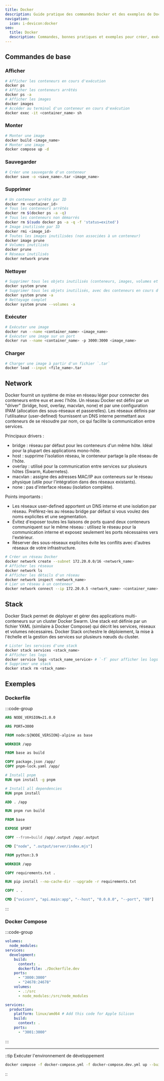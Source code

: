 ```yaml
---
title: Docker
description: Guide pratique des commandes Docker et des exemples de Dockerfile pour construire.
navigation:
  icon: i-devicon:docker
seo:
  title: Docker
  description: Commandes, bonnes pratiques et exemples pour créer, exécuter et maintenir des images et conteneurs Docker.
---
```


## Commandes de base

### Afficher

```bash
# Afficher les conteneurs en cours d'exécution
docker ps
# Afficher les conteneurs arrêtés
docker ps -a
# Afficher les images
docker images
# Accéder au terminal d'un conteneur en cours d'exécution
docker exec -it <container_name> sh
```

### Monter

```bash
# Monter une image
docker build <image_name>
# Monter une image
docker compose up -d
```

### Sauvegarder

```bash
# Créer une sauvegarde d'un conteneur
docker save -o <save_name>.tar <image_name>
```

### Supprimer

```bash
# Un conteneur arrêté par ID
docker rm <container_id>
# Tous les conteneurs arrêtés
docker rm $(docker ps -a -q)
# Tous les conteneurs non démarrés
docker rm $(sudo docker ps -a -q -f 'status=exited')
# Image inutilisée par ID
docker rmi <image_id>
# Toutes les images inutilisées (non associées à un conteneur)
docker image prune
# Volumes inutilisés
docker prune
# Réseaux inutilisés
docker network prune
```

### Nettoyer

```bash
# Supprimer tous les objets inutilisés (conteneurs, images, volumes et réseaux)
docker system prune
# Supprimer tous les objets inutilisés, avec des conteneurs en cours d'exécution
docker system prune -a
# Nettoyage complet
docker system prune --volumes -a
```

### Exécuter

```bash
# Exécuter une image
docker run --name <container_name> <image_name>
# Exécuter une image sur un port
docker run --name <container_name> -p 3000:3000 <image_name>
```

### Charger

```bash
# Charger une image à partir d'un fichier `.tar`
docker load --input <file_name>.tar
```

## Network

Docker fournit un système de mise en réseau léger pour connecter des conteneurs entre eux et avec l'hôte. Un réseau Docker est défini par un "driver" (bridge, host, overlay, macvlan, none) et par une configuration IPAM (allocation des sous-réseaux et passerelles). Les réseaux définis par l'utilisateur (user-defined) fournissent un DNS interne permettant aux conteneurs de se résoudre par nom, ce qui facilite la communication entre services.

Principaux drivers :
- bridge : réseau par défaut pour les conteneurs d'un même hôte. Idéal pour la plupart des applications mono-hôte.
- host : supprime l'isolation réseau, le conteneur partage la pile réseau de l'hôte.
- overlay : utilisé pour la communication entre services sur plusieurs hôtes (Swarm, Kubernetes).
- macvlan : assigne des adresses MAC/IP aux conteneurs sur le réseau physique (utile pour l'intégration dans des réseaux existants).
- none : pas d'interface réseau (isolation complète).

Points importants :
- Les réseaux user-defined apportent un DNS interne et une isolation par réseau. Préférez-les au réseau bridge par défaut si vous voulez des noms explicites et une segmentation.
- Évitez d'exposer toutes les liaisons de ports quand deux conteneurs communiquent sur le même réseau : utilisez le réseau pour la communication interne et exposez seulement les ports nécessaires vers l'extérieur.
- Réserver des sous-réseaux explicites évite les conflits avec d'autres réseaux de votre infrastructure.

```bash
# Créer un réseau Docker
docker network create --subnet 172.20.0.0/16 <network_name>
# Afficher les réseaux
docker network ls
# Afficher les détails d'un réseau
docker network inspect <network_name>
# Lier un réseau à un conteneur
docker network connect --ip 172.20.0.5 <network_name> <container_name>
```

## Stack

Docker Stack permet de déployer et gérer des applications multi-conteneurs sur un cluster Docker Swarm. Une stack est définie par un fichier YAML (similaire à Docker Compose) qui décrit les services, réseaux et volumes nécessaires. Docker Stack orchestre le déploiement, la mise à l'échelle et la gestion des services sur plusieurs nœuds du cluster.

```bash
# Lister les services d'une stack
docker stack services <stack_name>
# Afficher les logs
docker service logs <stack_name_service> # `-f` pour afficher les logs en temps réel.
# Supprimer une stack
docker stack rm <stack_name>
```

## Exemples

### Dockerfile

<!-- TODO : Mettre à jour les dockerfiles -->

:::code-group

```dockerfile [Nuxt]
ARG NODE_VERSION=21.0.0

ARG PORT=3000

FROM node:${NODE_VERSION}-alpine as base

WORKDIR /app

FROM base as build

COPY package.json /app/
COPY pnpm-lock.yaml /app/

# Install pnpm
RUN npm install -g pnpm

# Install all dependencies
RUN pnpm install

ADD . /app

RUN pnpm run build

FROM base

EXPOSE $PORT

COPY --from=build /app/.output /app/.output

CMD ["node", ".output/server/index.mjs"]
```

```dockerfile [FastAPI]
FROM python:3.9

WORKDIR /app

COPY requirements.txt .

RUN pip install --no-cache-dir --upgrade -r requirements.txt

COPY . .

CMD ["uvicorn", "api.main:app", "--host", "0.0.0.0", "--port", "80"]
```

:::

### Docker Compose

:::code-group

```yaml [Nuxt]
volumes:
  node_modules:
services:
  development:
    build:
      context: .
      dockerfile: ./Dockerfile.dev
    ports:
      - "3000:3000"
      - "24678:24678"
    volumes:
      - .:/src
      - node_modules:/src/node_modules
```

```yaml [vue]
services:
  production:
    platform: linux/amd64 # Add this code for Apple Silicon
    build:
      context: .
    ports:
      - "3001:3000"
```

:::

---

::tip
Exécuter l'environnement de développement
```sh
docker compose -f docker-compose.yml -f docker-compose.dev.yml up --build
```
::
